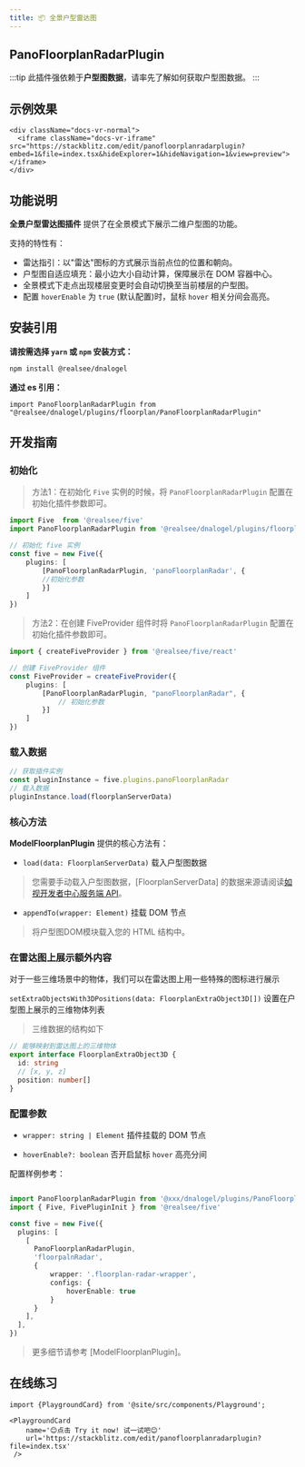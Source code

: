 ```yaml
---
title: 📦 全景户型雷达图
---
```


## **PanoFloorplanRadarPlugin**

:::tip 此插件强依赖于**户型图数据**，请率先了解如何获取户型图数据。
:::

## 示例效果


```mdx-code-block
<div className="docs-vr-normal">
  <iframe className="docs-vr-iframe" src="https://stackblitz.com/edit/panofloorplanradarplugin?embed=1&file=index.tsx&hideExplorer=1&hideNavigation=1&view=preview"></iframe>
</div>
```


## 功能说明

**全景户型雷达图插件** 提供了在全景模式下展示二维户型图的功能。

支持的特性有：
- 雷达指引：以"雷达"图标的方式展示当前点位的位置和朝向。
- 户型图自适应填充：最小边大小自动计算，保障展示在 DOM 容器中心。
- 全景模式下走点出现楼层变更时会自动切换至当前楼层的户型图。
- 配置 `hoverEnable` 为 `true` (默认配置)时，鼠标 `hover` 相关分间会高亮。

## 安装引用

**请按需选择 `yarn` 或 `npm` 安装方式：**

```bash npm2yarn
npm install @realsee/dnalogel
```

**通过 es 引用：**

```tsx
import PanoFloorplanRadarPlugin from "@realsee/dnalogel/plugins/floorplan/PanoFloorplanRadarPlugin"
```

## 开发指南

### 初始化

> 方法1：在初始化 `Five` 实例的时候，将 `PanoFloorplanRadarPlugin` 配置在初始化插件参数即可。

```ts
import Five  from '@realsee/five'
import PanoFloorplanRadarPlugin from '@realsee/dnalogel/plugins/floorplan/PanoFloorplanRadarPlugin'

// 初始化 five 实例
const five = new Five({
    plugins: [
    	[PanoFloorplanRadarPlugin, 'panoFloorplanRadar', {
    	//初始化参数
        }]
    ]
})
```
> 方法2：在创建 FiveProvider 组件时将 `PanoFloorplanRadarPlugin` 配置在初始化插件参数即可。

```ts
import { createFiveProvider } from '@realsee/five/react'

// 创建 FiveProvider 组件
const FiveProvider = createFiveProvider({
    plugins: [
        [PanoFloorplanRadarPlugin, "panoFloorplanRadar", {
            // 初始化参数
        }]
    ]
})
```

### 载入数据

```ts
// 获取插件实例
const pluginInstance = five.plugins.panoFloorplanRadar
// 载入数据
pluginInstance.load(floorplanServerData)
```

### 核心方法

**ModelFloorplanPlugin** 提供的核心方法有：

- `load(data: FloorplanServerData)` 载入户型图数据

> 您需要手动载入户型图数据，[FloorplanServerData] 的数据来源请阅读[如视开发者中心服务端 API](http://developers.realsee.com/docs/#/docs/five/server/README)。

- `appendTo(wrapper: Element)` 挂载 DOM 节点

> 将户型图DOM模块载入您的 HTML 结构中。

### 在雷达图上展示额外内容

对于一些三维场景中的物体，我们可以在雷达图上用一些特殊的图标进行展示

`setExtraObjectsWith3DPositions(data: FloorplanExtraObject3D[])` 设置在户型图上展示的三维物体列表

> 三维数据的结构如下

```ts
// 能够映射到雷达图上的三维物体
export interface FloorplanExtraObject3D {
  id: string
  // [x, y, z]
  position: number[]
}
```

### 配置参数

- `wrapper: string | Element` 插件挂载的 DOM 节点

- `hoverEnable?: boolean` 否开启鼠标 `hover` 高亮分间

配置样例参考：

```ts

import PanoFloorplanRadarPlugin from '@xxx/dnalogel/plugins/PanoFloorplanRadarPlugin'
import { Five, FivePluginInit } from '@realsee/five'

const five = new Five({
  plugins: [
    [
      PanoFloorplanRadarPlugin,
      'floorpalnRadar',
      { 
          wrapper: '.floorplan-radar-wrapper', 
          configs: {
              hoverEnable: true
          }
      }
    ],
  ],
})

```

> 更多细节请参考 [ModelFloorplanPlugin]。


## 在线练习

```mdx-code-block
import {PlaygroundCard} from '@site/src/components/Playground';

<PlaygroundCard
    name='😊点击 Try it now! 试一试吧😊'
    url='https://stackblitz.com/edit/panofloorplanradarplugin?file=index.tsx'
 />
```
